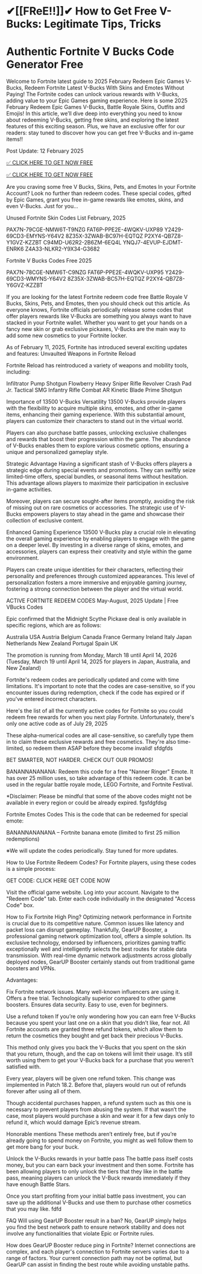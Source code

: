 # ✔[[FReE!!]]✔ How to Get Free V-Bucks: Legitimate Tips, Tricks

# Authentic Fortnite V Bucks Code Generator Free 


Welcome to Fortnite latest guide to 2025 February Redeem Epic Games V-Bucks, Redeem Fortnite Latest V-Bucks With Skins and Emotes Without Paying! The Fortnite codes can unlock various rewards with V-Bucks, adding value to your Epic Games gaming experience. Here is some 2025 February Redeem Epic Games V-Bucks, Battle Royale Skins, Outfits and Emojis! In this article, we’ll dive deep into everything you need to know about redeeming V-Bucks, getting free skins, and exploring the latest features of this exciting season. Plus, we have an exclusive offer for our readers: stay tuned to discover how you can get free V-Bucks and in-game items!!

Post Update: 12 February 2025

[✅ CLICK HERE TO GET NOW FREE](https://shorter.me/W-reX)

[✅ CLICK HERE TO GET NOW FREE](https://shorter.me/W-reX)

Are you craving some free V Bucks, Skins, Pets, and Emotes In your Fortnite Account? Look no further than redeem codes. These special codes, gifted by Epic Games, grant you free in-game rewards like emotes, skins, and even V-Bucks. Just for you...

Unused Fortnite Skin Codes List February, 2025



PAX7N-79CGE-NMW6T-T9NZG
FAT6P-PPE2E-4WQKV-UXP89
Y2429-69CD3-EMYNS-Y64V2
8Z35X-3ZWAB-BC97H-EQTQZ
P2XY4-QB7Z8-Y1GVZ-KZZBT
C94MD-U62R2-2B6ZM-6EQ4L
YNQJ7-4EVUP-EJDMT-ENRK6
Z4A33-NLKR2-Y9X34-G3682


Fortnite V Bucks Codes Free 2025





PAX7N-78CGE-NMW6T-C9NZG
FAT6P-PPE2E-4WQKV-UXP95
Y2429-69CD3-WMYNS-Y64V2
8Z35X-3ZWAB-BC57H-EQTQZ
P2XY4-QB7Z8-Y6GVZ-KZZBT


If you are looking for the latest Fortnite redeem code free Battle Royale V Bucks, Skins, Pets, and Emotes, then you should check out this article. As everyone knows, Fortnite officials periodically release some codes that offer players rewards like V-Bucks are something you always want to have stacked in your Fortnite wallet. Whether you want to get your hands on a fancy new skin or grab exclusive pickaxes, V-Bucks are the main way to add some new cosmetics to your Fortnite locker.

As of February 11, 2025, Fortnite has introduced several exciting updates and features:
Unvaulted Weapons in Fortnite Reload

Fortnite Reload has reintroduced a variety of weapons and mobility tools, including:




Infiltrator Pump Shotgun
Flowberry
Heavy Sniper Rifle
Revolver
Crash Pad Jr.
Tactical SMG
Infantry Rifle
Combat AR
Kinetic Blade
Prime Shotgun


Importance of 13500 V-Bucks
Versatility
13500 V-Bucks provide players with the flexibility to acquire multiple skins, emotes, and other in-game items, enhancing their gaming experience. With this substantial amount, players can customize their characters to stand out in the virtual world.

Players can also purchase battle passes, unlocking exclusive challenges and rewards that boost their progression within the game. The abundance of V-Bucks enables them to explore various cosmetic options, ensuring a unique and personalized gameplay style.

Strategic Advantage
Having a significant stash of V-Bucks offers players a strategic edge during special events and promotions. They can swiftly seize limited-time offers, special bundles, or seasonal items without hesitation. This advantage allows players to maximize their participation in exclusive in-game activities.

Moreover, players can secure sought-after items promptly, avoiding the risk of missing out on rare cosmetics or accessories. The strategic use of V-Bucks empowers players to stay ahead in the game and showcase their collection of exclusive content.

Enhanced Gaming Experience
13500 V-Bucks play a crucial role in elevating the overall gaming experience by enabling players to engage with the game on a deeper level. By investing in a diverse range of skins, emotes, and accessories, players can express their creativity and style within the game environment.

Players can create unique identities for their characters, reflecting their personality and preferences through customized appearances. This level of personalization fosters a more immersive and enjoyable gaming journey, fostering a strong connection between the player and the virtual world.

ACTIVE FORTNITE REDEEM CODES
May-August, 2025 Update | Free VBucks Codes

Epic confirmed that the Midnight Scythe Pickaxe deal is only available in specific regions, which are as follows:














Australia
USA
Austria
Belgium
Canada
France
Germany
Ireland
Italy
Japan
Netherlands
New Zealand
Portugal
Spain
UK












The promotion is running from Monday, March 18 until April 14, 2026 (Tuesday, March 19 until April 14, 2025 for players in Japan, Australia, and New Zealand)

Fortnite's redeem codes are periodically updated and come with time limitations. It's important to note that the codes are case-sensitive, so if you encounter issues during redemption, check if the code has expired or if you've entered incorrect characters.

Here's the list of all the currently active codes for Fortnite so you could redeem free rewards for when you next play Fortnite. Unfortunately, there's only one active code as of July 29, 2025

These alpha-numerical codes are all case-sensitive, so carefully type them in to claim these exclusive rewards and free cosmetics. They're also time-limited, so redeem them ASAP before they become invalid! sfdgfds

BET SMARTER, NOT HARDER. CHECK OUT OUR PROMOS!














BANANNANANANA: Redeem this code for a free "Nanner Ringer" Emote. It has over 25 million uses, so take advantage of this redeem code. It can be used in the regular battle royale mode, LEGO Fortnite, and Fortnite Festival.












*Disclaimer: Please be mindful that some of the above codes might not be available in every region or could be already expired. fgsfdgfdsg

Fortnite Emotes Codes
This is the code that can be redeemed for special emote:














BANANNANANANA – Fortnite banana emote (limited to first 25 million redemptions)












※We will update the codes periodically. Stay tuned for more updates.

How to Use Fortnite Redeem Codes?
For Fortnite players, using these codes is a simple process:

GET CODE: CLICK HERE GET CODE NOW














Visit the official game website.
Log into your account.
Navigate to the "Redeem Code" tab.
Enter each code individually in the designated "Access Code" box.












How to Fix Fortnite High Ping?
Optimizing network performance in Fortnite is crucial due to its competitive nature. Common issues like latency and packet loss can disrupt gameplay. Thankfully, GearUP Booster, a professional gaming network optimization tool, offers a simple solution. Its exclusive technology, endorsed by influencers, prioritizes gaming traffic exceptionally well and intelligently selects the best routes for stable data transmission. With real-time dynamic network adjustments across globally deployed nodes, GearUP Booster certainly stands out from traditional game boosters and VPNs.

Advantages:














Fix Fortnite network issues.
Many well-known influencers are using it.
Offers a free trial.
Technologically superior compared to other game boosters.
Ensures data security.
Easy to use, even for beginners.












Use a refund token
If you’re only wondering how you can earn free V-Bucks because you spent your last one on a skin that you didn’t like, fear not. All Fortnite accounts are granted three refund tokens, which allow them to return the cosmetics they bought and get back their precious V-Bucks.

This method only gives you back the V-Bucks that you spent on the skin that you return, though, and the cap on tokens will limit their usage. It’s still worth using them to get your V-Bucks back for a purchase that you weren’t satisfied with.

Every year, players will be given one refund token. This change was implemented in Patch 18.2. Before that, players would run out of refunds forever after using all of them.

Though accidental purchases happen, a refund system such as this one is necessary to prevent players from abusing the system. If that wasn’t the case, most players would purchase a skin and wear it for a few days only to refund it, which would damage Epic’s revenue stream.

Honorable mentions
These methods aren’t entirely free, but if you’re already going to spend money on Fortnite, you might as well follow them to get more bang for your buck.

Unlock the V-Bucks rewards in your battle pass
The battle pass itself costs money, but you can earn back your investment and then some. Fortnite has been allowing players to only unlock the tiers that they like in the battle pass, meaning players can unlock the V-Buck rewards immediately if they have enough Battle Stars.

Once you start profiting from your initial battle pass investment, you can save up the additional V-Bucks and use them to purchase other cosmetics that you may like. fdfd

FAQ
Will using GearUP Booster result in a ban?
No, GearUP simply helps you find the best network path to ensure network stability and does not involve any functionalities that violate Epic or Fortnite rules.

How does GearUP Booster reduce ping in Fortnite?
Internet connections are complex, and each player's connection to Fortnite servers varies due to a range of factors. Your current connection path may not be optimal, but GearUP can assist in finding the best route while avoiding unstable paths.

